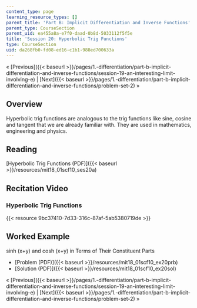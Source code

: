 ```yaml
---
content_type: page
learning_resource_types: []
parent_title: 'Part B: Implicit Differentiation and Inverse Functions'
parent_type: CourseSection
parent_uid: ea455a8a-e7f0-daad-0b8d-5033112f5f5e
title: 'Session 20: Hyperbolic Trig Functions'
type: CourseSection
uid: da268fb0-fd08-ed16-c1b1-988ed700633a
---
```


« [Previous]({{< baseurl >}}/pages/1.-differentiation/part-b-implicit-differentiation-and-inverse-functions/session-19-an-interesting-limit-involving-e) | [Next]({{< baseurl >}}/pages/1.-differentiation/part-b-implicit-differentiation-and-inverse-functions/problem-set-2) »

Overview
--------

Hyperbolic trig functions are analogous to the trig functions like sine, cosine and tangent that we are already familiar with. They are used in mathematics, engineering and physics.

Reading
-------

[Hyperbolic Trig Functions (PDF)]({{< baseurl >}}/resources/mit18_01scf10_ses20a)

Recitation Video
----------------

### Hyperbolic Trig Functions

{{< resource 9bc37410-7d33-316c-87af-5ab5380719de >}}

Worked Example
--------------

sinh (x+y) and cosh (x+y) in Terms of Their Constituent Parts

*   [Problem (PDF)]({{< baseurl >}}/resources/mit18_01scf10_ex20prb)
*   [Solution (PDF)]({{< baseurl >}}/resources/mit18_01scf10_ex20sol)

« [Previous]({{< baseurl >}}/pages/1.-differentiation/part-b-implicit-differentiation-and-inverse-functions/session-19-an-interesting-limit-involving-e) | [Next]({{< baseurl >}}/pages/1.-differentiation/part-b-implicit-differentiation-and-inverse-functions/problem-set-2) »
